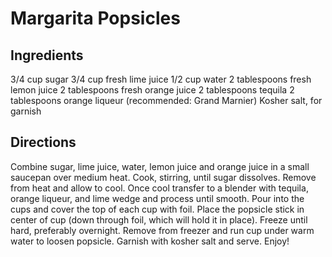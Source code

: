 # Margarita Popsicles

## Ingredients
3/4 cup sugar
3/4 cup fresh lime juice
1/2 cup water
2 tablespoons fresh lemon juice
2 tablespoons fresh orange juice
2 tablespoons tequila
2 tablespoons orange liqueur (recommended: Grand Marnier)
Kosher salt, for garnish

## Directions
Combine sugar, lime juice, water, lemon juice and orange juice in a small saucepan over medium heat. Cook, stirring, until sugar dissolves. Remove from heat and allow to cool. Once cool transfer to a blender with tequila, orange liqueur, and lime wedge and process until smooth. Pour into the cups and cover the top of each cup with foil. Place the popsicle stick in center of cup (down through foil, which will hold it in place). Freeze until hard, preferably overnight. Remove from freezer and run cup under warm water to loosen popsicle. Garnish with kosher salt and serve. Enjoy!

